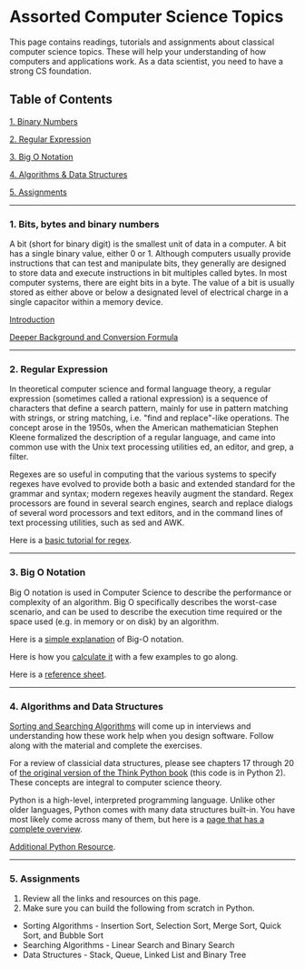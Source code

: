 # Assorted Computer Science Topics

This page contains readings, tutorials and assignments about classical computer science topics. These will help your understanding of how computers and applications work. As a data scientist, you need to have a strong CS foundation.

## Table of Contents
[1. Binary Numbers](#section-a)

[2. Regular Expression](#section-b)

[3. Big O Notation](#section-c)

[4. Algorithms & Data Structures](#section-d)

[5. Assignments](#section-e)

---

### <a name="section-a"></a>1. Bits, bytes and binary numbers

A bit (short for binary digit) is the smallest unit of data in a computer. A bit has a single binary value, either 0 or 1. Although computers usually provide instructions that can test and manipulate bits, they generally are designed to store data and execute instructions in bit multiples called bytes. In most computer systems, there are eight bits in a byte. The value of a bit is usually stored as either above or below a designated level of electrical charge in a single capacitor within a memory device.

[Introduction](resources/computers-overview.pdf)

[Deeper Background and Conversion Formula](http://www.electronics-tutorials.ws/binary/bin_2.html)

---

### <a name="section-b"></a>2. Regular Expression

In theoretical computer science and formal language theory, a regular expression (sometimes called a rational expression) is a sequence of characters that define a search pattern, mainly for use in pattern matching with strings, or string matching, i.e. "find and replace"-like operations. The concept arose in the 1950s, when the American mathematician Stephen Kleene formalized the description of a regular language, and came into common use with the Unix text processing utilities ed, an editor, and grep, a filter.

Regexes are so useful in computing that the various systems to specify regexes have evolved to provide both a basic and extended standard for the grammar and syntax; modern regexes heavily augment the standard. Regex processors are found in several search engines, search and replace dialogs of several word processors and text editors, and in the command lines of text processing utilities, such as sed and AWK.

Here is a [basic tutorial for regex](https://regexone.com/).

---

### <a name="section-c"></a>3. Big O Notation

Big O notation is used in Computer Science to describe the performance or complexity of an algorithm. Big O specifically describes the worst-case scenario, and can be used to describe the execution time required or the space used (e.g. in memory or on disk) by an algorithm.

Here is a [simple explanation](https://justin.abrah.ms/computer-science/big-o-notation-explained.html) of Big-O notation.

Here is how you [calculate it](https://justin.abrah.ms/computer-science/how-to-calculate-big-o.html) with a few examples to go along.

Here is a [reference sheet](http://bigocheatsheet.com/).

---

### <a name="section-d"></a>4. Algorithms and Data Structures

[Sorting and Searching Algorithms](https://python-textbok.readthedocs.io/en/latest/Sorting_and_Searching_Algorithms.html) will come up in interviews and understanding how these work help when you design software. Follow along with the material and complete the exercises.

For a review of classicial data structures, please see chapters 17 through 20 of [the original version of the Think Python book]( http://www.greenteapress.com/thinkpython/thinkCSpy/html/) (this code is in Python 2). These concepts are integral to computer science theory.

Python is a high-level, interpreted programming language. Unlike other older languages, Python comes with many data structures built-in. You have most likely come across many of them, but here is a [page that has a complete overview](https://python.swaroopch.com/data_structures.html).

[Additional Python Resource](https://pythonschool.net/category/data-structures-algorithms.html).

---


### <a name="section-e"></a>5. Assignments

1. Review all the links and resources on this page.
2. Make sure you can build the following from scratch in Python.
  - Sorting Algorithms - Insertion Sort, Selection Sort, Merge Sort, Quick Sort, and Bubble Sort
  - Searching Algorithms - Linear Search and Binary Search
  - Data Structures - Stack, Queue, Linked List and Binary Tree
